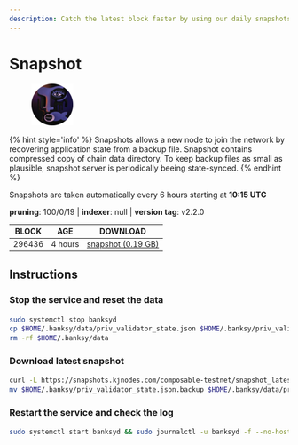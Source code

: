 ```yaml
---
description: Catch the latest block faster by using our daily snapshots.
---
```


# Snapshot

<figure><img src="https://raw.githubusercontent.com/kj89/cosmos-images/main/logos/composable.png" alt=""><figcaption></figcaption></figure>

{% hint style='info' %}
Snapshots allows a new node to join the network by recovering application state from a backup file. 
Snapshot contains compressed copy of chain data directory. To keep backup files as small as plausible, 
snapshot server is periodically beeing state-synced.
{% endhint %}

Snapshots are taken automatically every 6 hours starting at **10:15 UTC**

**pruning**: 100/0/19 | **indexer**: null | **version tag**: v2.2.0

| BLOCK             | AGE             | DOWNLOAD                                                                                            |
| ----------------- | --------------- | --------------------------------------------------------------------------------------------------- |
| 296436 | 4 hours | [snapshot (0.19 GB)](https://snapshots.kjnodes.com/composable-testnet/snapshot\_latest.tar.lz4) |

## Instructions

### Stop the service and reset the data

```bash
sudo systemctl stop banksyd
cp $HOME/.banksy/data/priv_validator_state.json $HOME/.banksy/priv_validator_state.json.backup
rm -rf $HOME/.banksy/data
```

### Download latest snapshot

```bash
curl -L https://snapshots.kjnodes.com/composable-testnet/snapshot_latest.tar.lz4 | tar -Ilz4 -xf - -C $HOME/.banksy
mv $HOME/.banksy/priv_validator_state.json.backup $HOME/.banksy/data/priv_validator_state.json
```

### Restart the service and check the log

```bash
sudo systemctl start banksyd && sudo journalctl -u banksyd -f --no-hostname -o cat
```
